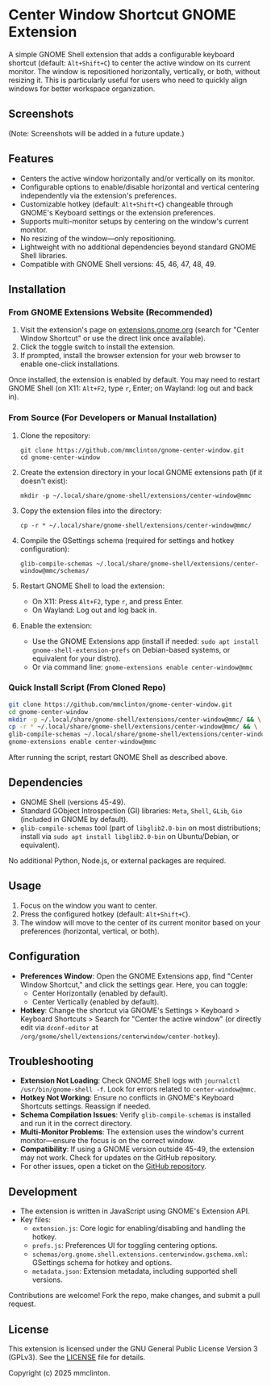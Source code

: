 # Center Window Shortcut GNOME Extension

A simple GNOME Shell extension that adds a configurable keyboard shortcut (default: `Alt+Shift+C`) to center the active window on its current monitor. The window is repositioned horizontally, vertically, or both, without resizing it. This is particularly useful for users who need to quickly align windows for better workspace organization.

## Screenshots

<!-- Add screenshots here if available, e.g., before and after centering. For example: -->
<!-- ![Before Centering](screenshots/before.png) -->
<!-- ![After Centering](screenshots/after.png) -->

(Note: Screenshots will be added in a future update.)

## Features

- Centers the active window horizontally and/or vertically on its monitor.
- Configurable options to enable/disable horizontal and vertical centering independently via the extension's preferences.
- Customizable hotkey (default: `Alt+Shift+C`) changeable through GNOME's Keyboard settings or the extension preferences.
- Supports multi-monitor setups by centering on the window's current monitor.
- No resizing of the window—only repositioning.
- Lightweight with no additional dependencies beyond standard GNOME Shell libraries.
- Compatible with GNOME Shell versions: 45, 46, 47, 48, 49.

## Installation

### From GNOME Extensions Website (Recommended)

1. Visit the extension's page on [extensions.gnome.org](https://extensions.gnome.org/) (search for "Center Window Shortcut" or use the direct link once available).
2. Click the toggle switch to install the extension.
3. If prompted, install the browser extension for your web browser to enable one-click installations.

Once installed, the extension is enabled by default. You may need to restart GNOME Shell (on X11: `Alt+F2`, type `r`, Enter; on Wayland: log out and back in).

### From Source (For Developers or Manual Installation)

1. Clone the repository:
   ```
   git clone https://github.com/mmclinton/gnome-center-window.git
   cd gnome-center-window
   ```

2. Create the extension directory in your local GNOME extensions path (if it doesn't exist):
   ```
   mkdir -p ~/.local/share/gnome-shell/extensions/center-window@mmc
   ```

3. Copy the extension files into the directory:
   ```
   cp -r * ~/.local/share/gnome-shell/extensions/center-window@mmc/
   ```

4. Compile the GSettings schema (required for settings and hotkey configuration):
   ```
   glib-compile-schemas ~/.local/share/gnome-shell/extensions/center-window@mmc/schemas/
   ```

5. Restart GNOME Shell to load the extension:
   - On X11: Press `Alt+F2`, type `r`, and press Enter.
   - On Wayland: Log out and log back in.

6. Enable the extension:
   - Use the GNOME Extensions app (install if needed: `sudo apt install gnome-shell-extension-prefs` on Debian-based systems, or equivalent for your distro).
   - Or via command line: `gnome-extensions enable center-window@mmc`

### Quick Install Script (From Cloned Repo)

```bash
git clone https://github.com/mmclinton/gnome-center-window.git
cd gnome-center-window
mkdir -p ~/.local/share/gnome-shell/extensions/center-window@mmc/ && \
cp -r * ~/.local/share/gnome-shell/extensions/center-window@mmc/ && \
glib-compile-schemas ~/.local/share/gnome-shell/extensions/center-window@mmc/schemas/ && \
gnome-extensions enable center-window@mmc
```

After running the script, restart GNOME Shell as described above.

## Dependencies

- GNOME Shell (versions 45-49).
- Standard GObject Introspection (GI) libraries: `Meta`, `Shell`, `GLib`, `Gio` (included in GNOME by default).
- `glib-compile-schemas` tool (part of `libglib2.0-bin` on most distributions; install via `sudo apt install libglib2.0-bin` on Ubuntu/Debian, or equivalent).

No additional Python, Node.js, or external packages are required.

## Usage

1. Focus on the window you want to center.
2. Press the configured hotkey (default: `Alt+Shift+C`).
3. The window will move to the center of its current monitor based on your preferences (horizontal, vertical, or both).

## Configuration

- **Preferences Window**: Open the GNOME Extensions app, find "Center Window Shortcut," and click the settings gear. Here, you can toggle:
  - Center Horizontally (enabled by default).
  - Center Vertically (enabled by default).
- **Hotkey**: Change the shortcut via GNOME's Settings > Keyboard > Keyboard Shortcuts > Search for "Center the active window" (or directly edit via `dconf-editor` at `/org/gnome/shell/extensions/centerwindow/center-hotkey`).

## Troubleshooting

- **Extension Not Loading**: Check GNOME Shell logs with `journalctl /usr/bin/gnome-shell -f`. Look for errors related to `center-window@mmc`.
- **Hotkey Not Working**: Ensure no conflicts in GNOME's Keyboard Shortcuts settings. Reassign if needed.
- **Schema Compilation Issues**: Verify `glib-compile-schemas` is installed and run it in the correct directory.
- **Multi-Monitor Problems**: The extension uses the window's current monitor—ensure the focus is on the correct window.
- **Compatibility**: If using a GNOME version outside 45-49, the extension may not work. Check for updates on the GitHub repository.
- For other issues, open a ticket on the [GitHub repository](https://github.com/mmclinton/gnome-center-window/issues).

## Development

- The extension is written in JavaScript using GNOME's Extension API.
- Key files:
  - `extension.js`: Core logic for enabling/disabling and handling the hotkey.
  - `prefs.js`: Preferences UI for toggling centering options.
  - `schemas/org.gnome.shell.extensions.centerwindow.gschema.xml`: GSettings schema for hotkey and options.
  - `metadata.json`: Extension metadata, including supported shell versions.

Contributions are welcome! Fork the repo, make changes, and submit a pull request.

## License

This extension is licensed under the GNU General Public License Version 3 (GPLv3). See the [LICENSE](LICENSE) file for details.

Copyright (c) 2025 mmclinton.